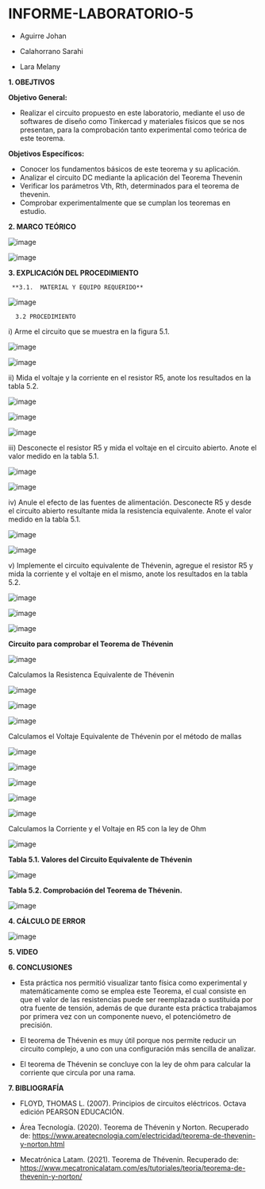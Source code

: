 # INFORME-LABORATORIO-5

- Aguirre Johan

- Calahorrano Sarahi

- Lara Melany

**1. OBEJTIVOS**

  **Objetivo General:**
  
  - Realizar el circuito propuesto en este laboratorio, mediante el uso de softwares de diseño como Tinkercad y materiales físicos que se nos presentan, para la comprobación tanto experimental como teórica de este teorema.  
  
  **Objetivos Específicos:**
  
  - Conocer los fundamentos básicos de este teorema y su aplicación.
  - Analizar el circuito DC mediante la aplicación del Teorema Thevenin 
  - Verificar los parámetros Vth, Rth, determinados para el teorema de thevenin.
  - Comprobar experimentalmente que se cumplan los teoremas en estudio. 

**2. MARCO TEÓRICO**

![image](https://user-images.githubusercontent.com/105020538/210938201-36c3b2f3-5a12-48aa-a7ee-6ac6a9acff8e.png) 

![image](https://user-images.githubusercontent.com/105020538/210938219-25b6c972-15f4-44b1-b250-9883230cc6e7.png)


**3.	EXPLICACIÓN DEL PROCEDIMIENTO**

     **3.1.  MATERIAL Y EQUIPO REQUERIDO**
     
  ![image](https://user-images.githubusercontent.com/105020538/210938639-ec189bd9-575c-4029-8abe-2998f982a1ef.png)
  
      3.2 PROCEDIMIENTO

i) Arme el circuito que se muestra en la figura 5.1. 

![image](https://user-images.githubusercontent.com/105020538/210938982-b83c361a-a9cb-49fc-a18c-123ca73e3736.png)

![image](https://user-images.githubusercontent.com/105020538/210939030-8c9f6d6f-902b-42f6-8fff-21b641515137.png)

ii) Mida el voltaje y la corriente en el resistor R5, anote los resultados en la tabla 5.2. 

![image](https://user-images.githubusercontent.com/105020538/210939073-9a664e3b-26f0-48c9-b187-c302cfb3cf43.png)

![image](https://user-images.githubusercontent.com/105020538/210939095-db8946b3-976d-4fb3-b1bd-582699cd9dec.png)

![image](https://user-images.githubusercontent.com/105020538/210939115-485db036-7cde-478b-86e6-cafc1d49f7b1.png)

iii) Desconecte el resistor R5 y mida el voltaje en el circuito abierto. Anote el valor medido en la tabla 5.1. 

![image](https://user-images.githubusercontent.com/105020538/210939148-427b5cdd-c143-479a-b61c-99edb2942fd8.png)

![image](https://user-images.githubusercontent.com/105020538/210939175-18d024b3-aeaf-4f98-b024-855d968be845.png)

iv) Anule el efecto de las fuentes de alimentación. Desconecte R5 y desde el circuito abierto resultante mida la resistencia equivalente. Anote el valor medido en la tabla 5.1. 

![image](https://user-images.githubusercontent.com/105020538/210939199-685902a8-cac1-4ee6-8d9a-b3f4d2b36fd3.png)

![image](https://user-images.githubusercontent.com/105020538/210939223-cdaa1aab-3670-44a5-9bee-725abcbf4406.png)

v) Implemente el circuito equivalente de Thévenin, agregue el resistor R5 y mida la corriente y el voltaje en el mismo, anote los resultados en la tabla 5.2. 

![image](https://user-images.githubusercontent.com/105020538/210939251-db054838-f28b-4c60-9b34-ff5407f3d162.png)

![image](https://user-images.githubusercontent.com/105020538/210939271-e2d5d05a-c682-458f-86a2-b095f1c812c5.png)

![image](https://user-images.githubusercontent.com/105020538/210939292-2c6c25fe-460d-43de-b24a-af2c9a97f7b5.png)

**Circuito para comprobar el Teorema de Thévenin**

![image](https://user-images.githubusercontent.com/105020538/210940378-5a19cbf3-3e11-4ebe-9ec7-e95348b2a57f.png)

Calculamos la Resistenca Equivalente de Thévenin

![image](https://user-images.githubusercontent.com/105020538/210940441-61298281-1fe2-4b18-9198-09810eadccf8.png)

![image](https://user-images.githubusercontent.com/105020538/210940468-20d06c89-721b-46ab-b8ed-45a934283a60.png)

![image](https://user-images.githubusercontent.com/105020538/210940507-838a5bb3-d086-4531-9591-813785232b08.png)

Calculamos el Voltaje Equivalente de Thévenin por el método de mallas 

![image](https://user-images.githubusercontent.com/105020538/210940553-c496b031-d445-4328-82ea-4862661e842a.png)

![image](https://user-images.githubusercontent.com/105020538/210940606-1ef0b1ae-195a-4126-a55a-0d62b26cb0ba.png)

![image](https://user-images.githubusercontent.com/105020538/210940635-61a677b8-16b2-4830-b21b-3578b8f1d9fe.png)

![image](https://user-images.githubusercontent.com/105020538/210940656-c36d4c3c-0a3e-4d38-be6b-0baf83ba2ad0.png)

![image](https://user-images.githubusercontent.com/105020538/210940676-9936aa39-6cd5-49aa-b45f-726331104575.png)

Calculamos la Corriente y el Voltaje en R5 con la ley de Ohm

![image](https://user-images.githubusercontent.com/105020538/210940786-b06ea8cd-6214-4090-b379-10890c868c3a.png)


**Tabla 5.1. Valores del Circuito Equivalente de Thévenin**

![image](https://user-images.githubusercontent.com/105020538/210939333-4e5f51ac-ddf5-4304-b408-42e9d3f550b0.png)

**Tabla 5.2. Comprobación del Teorema de Thévenin.**

![image](https://user-images.githubusercontent.com/105020538/210939378-b1a5b57e-e0d0-472a-9283-c394c4f19bb9.png)

**4. CÁLCULO DE ERROR** 

![image](https://user-images.githubusercontent.com/105020538/210939458-4efcf931-8d22-4c07-ae38-539d84c1967c.png)

**5. VIDEO**


**6. CONCLUSIONES** 

- Esta práctica nos permitió visualizar tanto física como experimental y matemáticamente como se emplea este Teorema, el cual consiste en que el valor de las resistencias puede ser reemplazada o sustituida por otra fuente de tensión, además de que durante esta práctica trabajamos por primera vez con un componente nuevo, el potenciómetro de precisión. 

- El teorema de Thévenin es muy útil porque nos permite reducir un circuito complejo, a uno con una configuración más sencilla de analizar. 

- El teorema de Thévenin se concluye con la ley de ohm para calcular la corriente que circula por una rama. 

**7. BIBLIOGRAFÍA**

- FLOYD, THOMAS L. (2007). Principios de circuitos eléctricos. Octava edición PEARSON EDUCACIÓN. 

- Área Tecnología. (2020). Teorema de Thévenin y Norton. Recuperado de: https://www.areatecnologia.com/electricidad/teorema-de-thevenin-y-norton.html  

- Mecatrónica Latam. (2021). Teorema de Thévenin. Recuperado de: https://www.mecatronicalatam.com/es/tutoriales/teoria/teorema-de-thevenin-y-norton/


